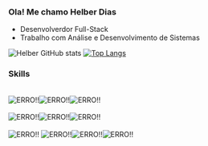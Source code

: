 ### Ola! Me chamo Helber Dias

- Desenvolverdor Full-Stack
- Trabalho com Análise e Desenvolvimento de Sistemas

![Helber GitHub stats](https://github-readme-stats.vercel.app/api?username=HelberDiasDev&show_icons=true&theme=dark)
[![Top Langs](https://github-readme-stats.vercel.app/api/top-langs/?username=HelberDiasDev&layout=compact&lang_count=16&theme=dark)](https://github.com/HelberDiasDEV/HelberDiasDev/)

### Skills
<div style="display: incline_block"><br/>
    <img align="center" alt="ERRO!!" src="https://img.shields.io/badge/HTML5-E34F26?style=for-the-badge&logo=html5&logoColor=white"/><img align="center" alt="ERRO!!" src="https://img.shields.io/badge/CSS3-1572B6?style=for-the-badge&logo=css3&logoColor=white"/><img align="center" alt="ERRO!!" src="https://img.shields.io/badge/JavaScript-F7DF1E?style=for-the-badge&logo=javascript&logoColor=black"/>
</div>
<div style="display: incline_block"><br/>
   <img align="center" alt="ERRO!!" src="https://img.shields.io/badge/C-00599C?style=for-the-badge&logo=c&logoColor=white"/><img align="center" alt="ERRO!!" src="https://img.shields.io/badge/Java-ED8B00?style=for-the-badge&logo=openjdk&logoColor=white"/><img align="center" alt="ERRO!!" src="https://img.shields.io/badge/Python-14354C?style=for-the-badge&logo=python&logoColor=white"/>
</div>
<div style="display: incline_block"><br/>
    <img align="center" alt="ERRO!!" src=https://img.shields.io/badge/Angular-DD0031?style=for-the-badge&logo=angular&logoColor=white/>
    <img align="center" alt="ERRO!!" src="https://img.shields.io/badge/Bootstrap-563D7C?style=for-the-badge&logo=bootstrap&logoColor=white"/><img align="center" alt="ERRO!!" src=https://img.shields.io/badge/React_Native-20232A?style=for-the-badge&logo=react&logoColor=61DAFB/><img align="center" alt="ERRO!!" src=https://img.shields.io/badge/Node.js-43853D?style=for-the-badge&logo=node.js&logoColor=white/>  
</div>
